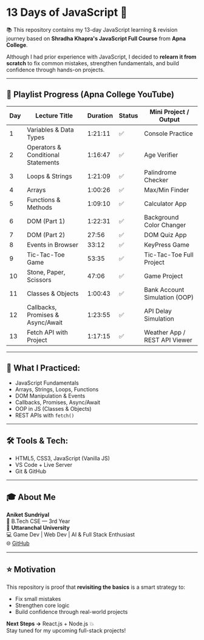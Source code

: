 # 13 Days of JavaScript 🚀

📚 This repository contains my 13-day JavaScript learning & revision journey based on **Shradha Khapra's JavaScript Full Course** from **Apna College**.

Although I had prior experience with JavaScript, I decided to **relearn it from scratch** to fix common mistakes, strengthen fundamentals, and build confidence through hands-on projects.

---

## 📅 Playlist Progress (Apna College YouTube)

| Day | Lecture Title                                      | Duration | Status | Mini Project / Output              |
|-----|----------------------------------------------------|----------|--------|------------------------------------|
| 1   | Variables & Data Types                             | 1:21:11  | ✅     | Console Practice                   |
| 2   | Operators & Conditional Statements                 | 1:16:47  | ✅     | Age Verifier                       |
| 3   | Loops & Strings                                    | 1:21:09  | ✅     | Palindrome Checker                 |
| 4   | Arrays                                             | 1:00:26  | ✅     | Max/Min Finder                     |
| 5   | Functions & Methods                                | 1:09:10  | ✅     | Calculator App                     |
| 6   | DOM (Part 1)                                       | 1:22:31  | ✅     | Background Color Changer           |
| 7   | DOM (Part 2)                                       | 27:56    | ✅     | DOM Quiz App                       |
| 8   | Events in Browser                                  | 33:12    | ✅     | KeyPress Game                      |
| 9   | Tic-Tac-Toe Game                                   | 53:35    | ✅     | Tic-Tac-Toe Full Project           |
| 10  | Stone, Paper, Scissors                             | 47:06    | ✅     | Game Project                       |
| 11  | Classes & Objects                                  | 1:00:43  | ✅     | Bank Account Simulation (OOP)      |
| 12  | Callbacks, Promises & Async/Await                  | 1:23:55  | ✅     | API Delay Simulation               |
| 13  | Fetch API with Project                             | 1:17:15  | ✅     | Weather App / REST API Viewer      |

---

## 🧠 What I Practiced:
- JavaScript Fundamentals
- Arrays, Strings, Loops, Functions
- DOM Manipulation & Events
- Callbacks, Promises, Async/Await
- OOP in JS (Classes & Objects)
- REST APIs with `fetch()`

---

## 🛠 Tools & Tech:
- HTML5, CSS3, JavaScript (Vanilla JS)
- VS Code + Live Server
- Git & GitHub

---

## 🎓 About Me

**Aniket Sundriyal**  
🧠 B.Tech CSE — 3rd Year  
🏫 **Uttaranchal University**  
💻 Game Dev | Web Dev | AI & Full Stack Enthusiast  
🌐 [GitHub](https://github.com/GxAniket)

---

## ⭐️ Motivation
This repository is proof that **revisiting the basics** is a smart strategy to:
- Fix small mistakes
- Strengthen core logic
- Build confidence through real-world projects

**Next Steps →** React.js + Node.js 💥  
Stay tuned for my upcoming full-stack projects!
